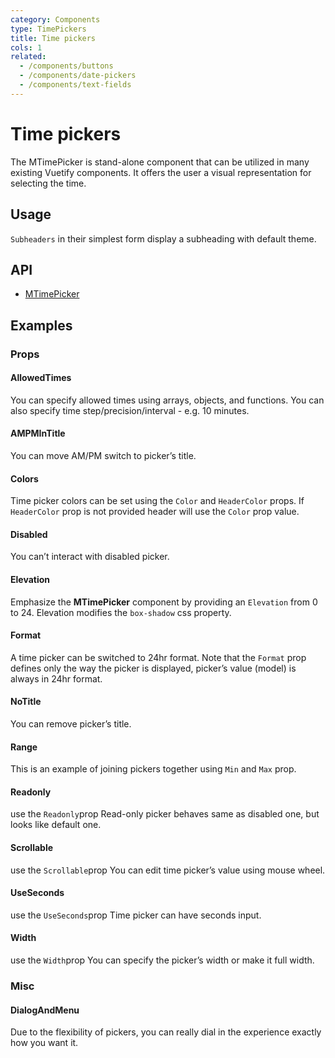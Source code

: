 ```yaml
---
category: Components
type: TimePickers
title: Time pickers
cols: 1
related:
  - /components/buttons
  - /components/date-pickers
  - /components/text-fields
---
```


# Time pickers

The MTimePicker is stand-alone component that can be utilized in many existing Vuetify components. It offers the user a visual representation for selecting the time.

## Usage

`Subheaders` in their simplest form display a subheading with default theme.

<time-pickers-usage></time-pickers-usage>

## API

- [MTimePicker](/api/MTimePicker)

## Examples

### Props

#### AllowedTimes

You can specify allowed times using arrays, objects, and functions. You can also specify time step/precision/interval -
e.g. 10 minutes.

<example file="" />

#### AMPMInTitle

You can move AM/PM switch to picker’s title.

<example file="" />

#### Colors

Time picker colors can be set using the `Color` and `HeaderColor` props. If `HeaderColor` prop is not provided
header will use the `Color` prop value.

<example file="" />

#### Disabled

You can’t interact with disabled picker.

<example file="" />

#### Elevation

Emphasize the **MTimePicker** component by providing an `Elevation` from 0 to 24. Elevation modifies the `box-shadow`
css property.

<example file="" />

#### Format

A time picker can be switched to 24hr format. Note that the `Format` prop defines only the way the picker is displayed,
picker’s value (model) is always in 24hr format.

<example file="" />

#### NoTitle

You can remove picker’s title.

<example file="" />

#### Range

This is an example of joining pickers together using `Min` and `Max` prop.

<example file="" />

#### Readonly

use the `Readonly`prop Read-only picker behaves same as disabled one, but looks like default one.

<example file="" />

#### Scrollable

use the `Scrollable`prop You can edit time picker’s value using mouse wheel.

<example file="" />

#### UseSeconds

use the `UseSeconds`prop Time picker can have seconds input.

<example file="" />

#### Width

use the `Width`prop You can specify the picker’s width or make it full width.

<example file="" />

### Misc

#### DialogAndMenu

Due to the flexibility of pickers, you can really dial in the experience exactly how you want it.

<example file="" />